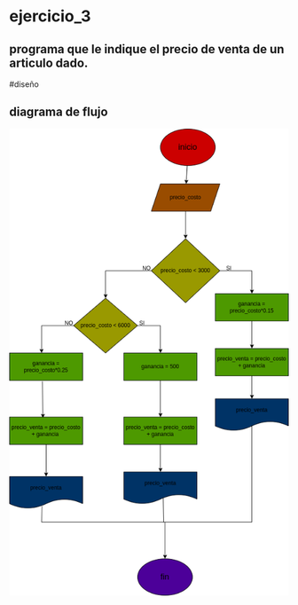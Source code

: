 # ejercicio_3

## programa que le indique el precio de venta de un articulo dado.

#diseño

## diagrama de flujo

![diagrama de flujo](diagrama.png "diagrama de flujo")
